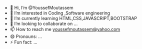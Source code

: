 - 👋 Hi, I’m @YoussefMoutassem
- 👀 I’m interested in Coding  ,Software engineering
- 🌱 I’m currently learning HTML,CSS,JAVASCRIPT,BOOTSTRAP
- 💞️ I’m looking to collaborate on ...
- 📫 How to reach me youssefmoutassem@yahoo.com
- 😄 Pronouns: ...
- ⚡ Fun fact: ...

<!---
YoussefMoutassem/YoussefMoutassem is a ✨ special ✨ repository because its `README.md` (this file) appears on your GitHub profile.
You can click the Preview link to take a look at your changes.
--->

